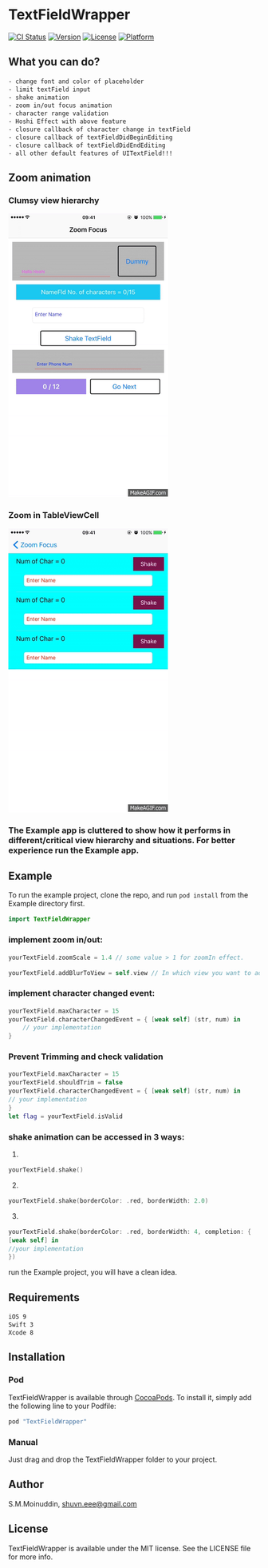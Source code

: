 # TextFieldWrapper

[![CI Status](http://img.shields.io/travis/s1Moinuddin/TextFieldWrapper.svg?style=flat)](https://travis-ci.org/s1Moinuddin/TextFieldWrapper)
[![Version](https://img.shields.io/cocoapods/v/TextFieldWrapper.svg?style=flat)](http://cocoapods.org/pods/TextFieldWrapper)
[![License](https://img.shields.io/cocoapods/l/TextFieldWrapper.svg?style=flat)](http://cocoapods.org/pods/TextFieldWrapper)
[![Platform](https://img.shields.io/cocoapods/p/TextFieldWrapper.svg?style=flat)](http://cocoapods.org/pods/TextFieldWrapper)

## What you can do?
    - change font and color of placeholder
    - limit textField input
    - shake animation
    - zoom in/out focus animation 
    - character range validation
    - Hoshi Effect with above feature
    - closure callback of character change in textField
    - closure callback of textFieldDidBeginEditing
    - closure callback of textFieldDidEndEditing
    - all other default features of UITextField!!!

## Zoom animation

### Clumsy view hierarchy
<img src="/Screenshots/TextFieldWrapper.gif" />

### Zoom in TableViewCell
<img src="/Screenshots/TextFiledWrapperP2.gif" />

### The Example app is cluttered to show how it performs in different/critical view hierarchy and situations. For better experience run the Example app. 

## Example

To run the example project, clone the repo, and run `pod install` from the Example directory first.

```swift
import TextFieldWrapper
```

### implement zoom in/out:
```swift
yourTextField.zoomScale = 1.4 // some value > 1 for zoomIn effect.
```
```swift
yourTextField.addBlurToView = self.view // In which view you want to add transparent blur effect.
```

### implement character changed event:
```swift
yourTextField.maxCharacter = 15
yourTextField.characterChangedEvent = { [weak self] (str, num) in
    // your implementation
}
```
### Prevent Trimming and check validation
```swift
yourTextField.maxCharacter = 15
yourTextField.shouldTrim = false
yourTextField.characterChangedEvent = { [weak self] (str, num) in
// your implementation
}
let flag = yourTextField.isValid
```

### shake animation can be accessed in 3 ways:
1. 
```swift
yourTextField.shake()
```
2. 
```swift
yourTextField.shake(borderColor: .red, borderWidth: 2.0)
```
3. 
```swift
yourTextField.shake(borderColor: .red, borderWidth: 4, completion: { 
[weak self] in
//your implementation
})
```

run the Example project, you will have a clean idea. 


## Requirements
    iOS 9
    Swift 3
    Xcode 8

## Installation

### Pod
TextFieldWrapper is available through [CocoaPods](http://cocoapods.org). To install
it, simply add the following line to your Podfile:

```ruby
pod "TextFieldWrapper"
```
### Manual
Just drag and drop the TextFieldWrapper folder to your project.

## Author

S.M.Moinuddin, shuvn.eee@gmail.com

## License

TextFieldWrapper is available under the MIT license. See the LICENSE file for more info.
